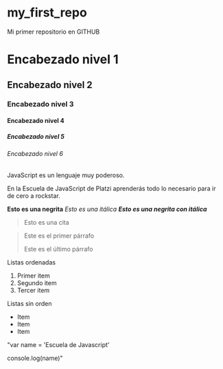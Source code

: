# my_first_repo
Mi primer repositorio en GITHUB

# Encabezado nivel 1
## Encabezado nivel 2
### Encabezado nivel 3
#### Encabezado nivel 4
##### Encabezado nivel 5
###### Encabezado nivel 6

JavaScript es un lenguaje muy poderoso.

En la Escuela de JavaScript de Platzi aprenderás todo lo necesario para ir
de cero a rockstar.

**Esto es una negrita**
*Esto es una itálica*
**_Esto es una negrita con itálica_**

> Esto es una cita

> Este es el primer párrafo
>
> Este es el último párrafo

Listas ordenadas
1. Primer item
2. Segundo item
3. Tercer item

Listas sin orden
* Item
* Item
* Item

"var name = 'Escuela de Javascript'

console.log(name)"

